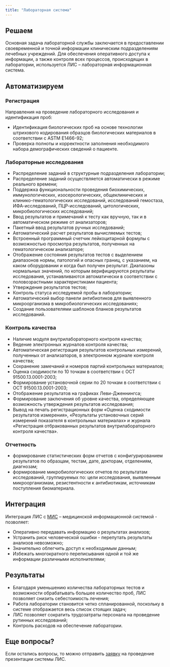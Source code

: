 ```yaml
---
title: "Лабораторная система"
---
```


## Решаем

Основная задача лабораторной службы заключается в предоставлении своевременной и точной информации клиническим 
подразделениям лечебных учреждений. Для обеспечения оперативного доступа к информации, а также контроля всех 
процессов, происходящих в лаборатории, используется ЛИС – лабораторная информационная система.

## Автоматизируем

### Регистрация

Направления на проведение лабораторного исследования и идентификация проб:

- Идентификация биологических проб на основе технологии штрихового кодирования образцов биологических материалов 
в соответствии с ASTM E1466-92;
- Проверка полноты и корректности заполнения необходимого набора демографических сведений о пациенте.

### Лабораторные исследования

- Распределение заданий в структурные подразделения лаборатории;
- Распределение заданий осуществляется автоматически в режиме реального времени;
- Поддержка функциональности проведения биохимических, иммунологических, изосерологических, общеклинических и клинико-гематологических исследований, исследований гемостаза, ИФА-исследований, ПЦР-исследований, цитологических, микробиологических исследований;
- Ввод результатов и примечаний к тесту как вручную, так и в автоматическом режиме от анализаторов;
- Пакетный ввод результатов ручных исследований;
- Автоматический расчет результатов вычисляемых тестов;
- Встроенный программный счетчик лейкоцитарной формулы с возможностью просмотра результатов, полученных на гематологическом анализаторе;
- Отображение состояния результатов тестов с выделением диапазонов нормы, патологий и опасных границ, с указанием, на каком оборудовании и когда был получен результат. Диапазоны нормальных значений, по которым верифицируются результаты исследования, устанавливаются автоматически в соответствии с половозрастными характеристиками пациента;
- Утверждение результатов тестов;
- Контроль статуса исследуемой пробы в лаборатории;
- Автоматический выбор панели антибиотиков для выявленного микроорганизма в микробиологических исследованиях;
- Создание пользователями шаблонов бланков результатов исследований.

### Контроль качества

- Наличие модуля внутрилабораторного контроля качества;
- Ведение электронных журналов контроля качества;
- Автоматическая регистрация результатов контрольных измерений, полученных от анализаторов, в электронном журнале контроля качества;
- Сохранение замечаний и номеров партий контрольных материалов;
- Оценка сходимости по 10 точкам в соответствии с ОСТ 91500.13.0001-2003;
- Формирование установочной серии по 20 точкам в соответствии с ОСТ 91500.13.0001-2003;
- Отображение результатов на графиках Леви-Дженнингса;
- Формирование заключения об уровне качества, определяющее возможность утверждения результатов исследования;
- Вывод на печать регистрационных форм «Оценка сходимости результатов измерения», «Результаты установочных серий измерений показателя в контрольных материалах» и журнала «Регистрация отбракованных результатов внутрилабораторного контроля качества».

### Отчетность

- формирование статистических форм отчетов с конфигурированием результатов по образцам, тестам, дате, докторам, отделениям, диагнозам;
- формирование микробиологических отчетов по результатам исследований, группируемых по: цели исследования, выявленным микроорганизмам, резистентности к антибиотикам, источникам поступления биоматериала.


## Интеграция

Интеграция ЛИС с [МИС](/products/mis) – медицинской информационной системой - позволяет:

- Оперативно передавать информацию о результатах анализов;
- Устранить риск человеческой ошибки - перепутать результаты анализов невозможно;
- Значительно облегчить доступ к необходимым данным;
- Избежать многократного переписывания одной и той же информации различными исполнителями;

## Результаты

- Благодаря уменьшению количества лабораторных тестов и возможности обрабатывать большее количество проб, 
ЛИС позволяет снизить себестоимость лечения; 
- Работа лаборатории становится четко спланированной, поскольку в системе отображается весь список стоящих задач;
- ЛИС позволяет сократить трудозатраты персонала на проведение рутинных исследований;
- Контроль расходов на обеспечение лаборатории.

## Еще вопросы?

Если остались вопросы, то можно отправить [заявку](mailto:sales@hitsl.ru) на проведение презентации системы ЛИС.

